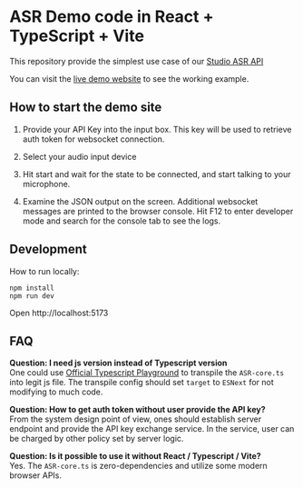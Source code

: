 # ASR Demo code in React + TypeScript + Vite

This repository provide the simplest use case of our [Studio ASR API](https://developer.yating.tw/)

You can visit the [live demo website](https://taiwanailabs-yating.github.io/asr-streaming-js-demo/) to see the working example.

## How to start the demo site

1. Provide your API Key into the input box. This key will be used to retrieve auth token for websocket connection.

2. Select your audio input device

3. Hit start and wait for the state to be connected, and start talking to your microphone.

4. Examine the JSON output on the screen. Additional websocket messages are printed to the browser console. Hit F12 to enter developer mode and search for the console tab to see the logs.

## Development

How to run locally:

```
npm install
npm run dev
```

Open http://localhost:5173

## FAQ

**Question: I need js version instead of Typescript version**  
One could use [Official Typescript Playground](https://www.typescriptlang.org/play/) to transpile the `ASR-core.ts` into legit js file. The transpile config should set `target` to `ESNext` for not modifying to much code.

**Question: How to get auth token without user provide the API key?**  
From the system design point of view, ones should establish server endpoint and provide the API key exchange service. In the service, user can be charged by other policy set by server logic.

**Question: Is it possible to use it without React / Typescript / Vite?**  
Yes. The `ASR-core.ts` is zero-dependencies and utilize some modern browser APIs.
